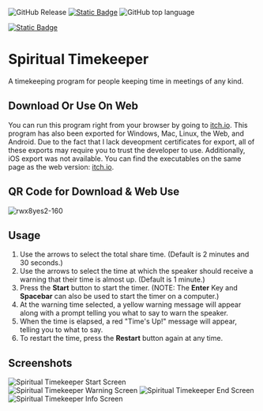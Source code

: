 ![GitHub Release](https://img.shields.io/github/v/release/dragonforge-dev/spiritual_timekeeper?style=plastic) [![Static Badge](https://img.shields.io/badge/Godot%20Engine-4.2-blue?style=plastic&logo=godotengine)](https://godotengine.org/) ![GitHub top language](https://img.shields.io/github/languages/top/dragonforge-dev/spiritual_timekeeper?style=plastic)

[![Static Badge](https://img.shields.io/badge/itch.io-Run%20In%20Browser%20%2F%20Download-%23FA5C5C?style=plastic&logo=itchdotio)](https://tinyurl.com/rwx8yes2)

# Spiritual Timekeeper #
A timekeeping program for people keeping time in meetings of any kind.

## Download Or Use On Web ##
You can run this program right from your browser by going to [itch.io](https://tinyurl.com/rwx8yes2). This program has also been exported for Windows, Mac, Linux, the Web, and Android. Due to the fact that I lack deveopment certificates for export, all of these exports may require you to trust the developer to use. Additionally, iOS export was not available. You can find the executables on the same page as the web version: [itch.io](https://tinyurl.com/rwx8yes2).

## QR Code for Download & Web Use ##
![rwx8yes2-160](https://github.com/dragonforge-dev/spiritual_timekeeper/assets/172682465/9a373ce8-b464-4430-9d34-8edd080072b7)

## Usage ##
1. Use the arrows to select the total share time. (Default is 2 minutes and 30 seconds.)
2. Use the arrows to select the time at which the speaker should receive a warning that their time is almost up. (Default is 1 minute.)
3. Press the **Start** button to start the timer. (NOTE: The **Enter** Key and **Spacebar** can also be used to start the timer on a computer.)
4. At the warning time selected, a yellow warning message will appear along with a prompt telling you what to say to warn the speaker.
5. When the time is elapsed, a red "Time's Up!" message will appear, telling you to what to say.
6. To restart the time, press the **Restart** button again at any time.

## Screenshots ##
![Spiritual Timekeeper Start Screen](https://github.com/dragonforge-dev/spiritual_timekeeper/assets/172682465/f53081e0-4460-41e6-bae9-2ef83c2ed3bb)
![Spiritual Timekeeper Warning Screen](https://github.com/dragonforge-dev/spiritual_timekeeper/assets/172682465/00a0636c-0372-4e0e-8992-4eb3e910262f)
![Spiritual Timekeeper End Screen](https://github.com/dragonforge-dev/spiritual_timekeeper/assets/172682465/2231bc7a-662c-4b13-a6f4-34bf2f3309f8)
![Spiritual Timekeeper Info Screen](https://github.com/dragonforge-dev/spiritual_timekeeper/assets/172682465/14161c89-7237-4550-96a6-0b9742d2d21f)
